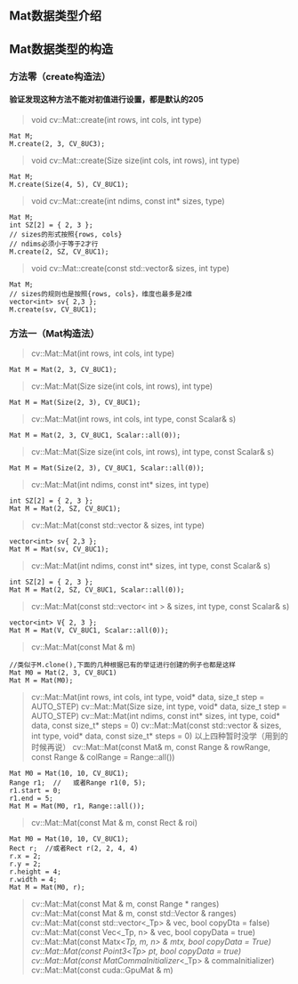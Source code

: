 ## Mat数据类型介绍

## Mat数据类型的构造
### 方法零（create构造法）
#### 验证发现这种方法不能对初值进行设置，都是默认的205
> void cv::Mat::create(int rows, int cols, int type)
```
Mat M;
M.create(2, 3, CV_8UC3);
```
> void cv::Mat::create(Size size(int cols, int rows), int type)
```
Mat M;
M.create(Size(4, 5), CV_8UC1);
```
> void cv::Mat::create(int ndims, const int* sizes, type)
```
Mat M;
int SZ[2] = { 2, 3 };
// sizes的形式按照{rows, cols}
// ndims必须小于等于2才行
M.create(2, SZ, CV_8UC1);
```
> void cv::Mat::create(const std::vector<int>& sizes, int type)
```
Mat M;
// sizes的规则也是按照{rows, cols}，维度也最多是2维
vector<int> sv{ 2,3 };
M.create(sv, CV_8UC1);
```
### 方法一（Mat构造法）
> cv::Mat::Mat(int rows, int cols, int type)
```
Mat M = Mat(2, 3, CV_8UC1);
```
> cv::Mat::Mat(Size size(int cols, int rows), int type)
```
Mat M = Mat(Size(2, 3), CV_8UC1);
```
> cv::Mat::Mat(int rows, int cols, int type, const Scalar& s)
```
Mat M = Mat(2, 3, CV_8UC1, Scalar::all(0));
```
> cv::Mat::Mat(Size size(int cols, int rows), int type, const Scalar& s)
```
Mat M = Mat(Size(2, 3), CV_8UC1, Scalar::all(0));
```
> cv::Mat::Mat(int ndims, const int* sizes, int type)
```
int SZ[2] = { 2, 3 };
Mat M = Mat(2, SZ, CV_8UC1);
```
> cv::Mat::Mat(const std::vector<int> & sizes, int type)
```
vector<int> sv{ 2,3 };
Mat M = Mat(sv, CV_8UC1);
```
> cv::Mat::Mat(int ndims, const int* sizes, int type, const Scalar& s)
```
int SZ[2] = { 2, 3 };
Mat M = Mat(2, SZ, CV_8UC1, Scalar::all(0));
```
> cv::Mat::Mat(const std::vector< int > & sizes, int type, const Scalar& s)
```
vector<int> V{ 2, 3 };
Mat M = Mat(V, CV_8UC1, Scalar::all(0));
```
> cv::Mat::Mat(const Mat & m)
```
//类似于M.clone(),下面的几种根据已有的举证进行创建的例子也都是这样
Mat M0 = Mat(2, 3, CV_8UC1)
Mat M = Mat(M0);
```
> cv::Mat::Mat(int rows, int cols, int type, void* data, size_t step = AUTO_STEP)
> cv::Mat::Mat(Size size, int type, void* data, size_t step = AUTO_STEP)
> cv::Mat::Mat(int ndims, const int* sizes, int type, coid* data, const size_t* steps = 0)
> cv::Mat::Mat(const std::vector<int> & sizes, int type, void* data, const size_t* steps = 0)
> 以上四种暂时没学（用到的时候再说）
> cv::Mat::Mat(const Mat& m, const Range & rowRange, const Range & colRange = Range::all())
```
Mat M0 = Mat(10, 10, CV_8UC1);
Range r1;  //	或者Range r1(0, 5);
r1.start = 0;
r1.end = 5;
Mat M = Mat(M0, r1, Range::all());
```
> cv::Mat::Mat(const Mat & m, const Rect & roi)
```
Mat M0 = Mat(10, 10, CV_8UC1);
Rect r;  //或者Rect r(2, 2, 4, 4)
r.x = 2;
r.y = 2;
r.height = 4;
r.width = 4;
Mat M = Mat(M0, r);
```
> cv::Mat::Mat(const Mat & m, const Range * ranges)
> cv::Mat::Mat(const Mat & m, const std::Vector<Range> & ranges)
> cv::Mat::Mat(const std::vector<_Tp> & vec, bool copyDta = false)
> cv::Mat::Mat(const Vec<_Tp, n> & vec, bool copyData = true)
> cv::Mat::Mat(const Matx<_Tp, m, n> & mtx, bool copyData = True)
> cv::Mat::Mat(const Point3_<_Tp> pt, bool copyData = true)
> cv::Mat::Mat(const MatCommaInitializer_<_Tp> & commaInitializer)
> cv::Mat::Mat(const cuda::GpuMat & m)
